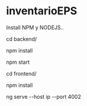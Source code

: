 # inventarioEPS

Install NPM y NODEJS..

cd backend/

npm install

npm start

cd frontend/

npm install

ng serve --host ip --port 4002



